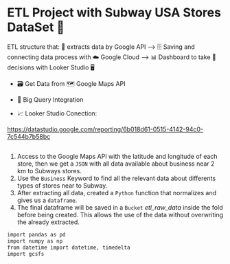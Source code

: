 # ETL Project with Subway USA Stores DataSet 🥪

ETL structure that: 🧾 extracts data by Google API --> 🗄 Saving and connecting data process with ☁️ Google Cloud --> 📊 Dashboard to take 👔 decisions with Looker Studio 🖥



- 🗃️ Get Data from 🗺️ Google Maps API 

- 📡 Big Query Integration 

- 📈 Looker Studio Conection:

https://datastudio.google.com/reporting/6b018d61-0515-4142-94c0-7c544b7b58bc

##

1. Access to the Google Maps API with the latitude and longitude of each store, then we get a `JSON` with all data available about business near 2 km to Subways stores.  
2. Use the `Business` Keyword to find all the relevant data about differents types of stores near to Subway.
3. After extracting all data,  created a `Python` function that normalizes and gives us a `dataframe`. 
4. The final dataframe will be saved in a `Bucket` *etl_raw_data* inside the fold before being created. This allows the use of the data without overwriting the already extracted.

``` Ruby
import pandas as pd
import numpy as np
from datetime import datetime, timedelta
import gcsfs

```


